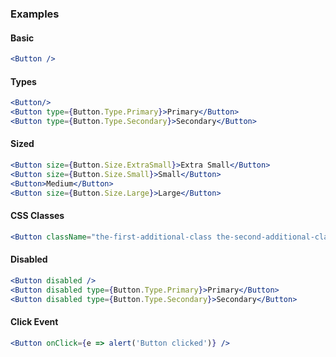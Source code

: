 ### Examples

#### Basic

```jsx
<Button />
```

#### Types

```jsx
<Button/>
<Button type={Button.Type.Primary}>Primary</Button>
<Button type={Button.Type.Secondary}>Secondary</Button>
```

#### Sized

```jsx
<Button size={Button.Size.ExtraSmall}>Extra Small</Button>
<Button size={Button.Size.Small}>Small</Button>
<Button>Medium</Button>
<Button size={Button.Size.Large}>Large</Button>
```


#### CSS Classes

```jsx
<Button className="the-first-additional-class the-second-additional-class" />
```

#### Disabled

```jsx
<Button disabled />
<Button disabled type={Button.Type.Primary}>Primary</Button>
<Button disabled type={Button.Type.Secondary}>Secondary</Button>
```

#### Click Event

```jsx
<Button onClick={e => alert('Button clicked')} />
```

